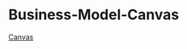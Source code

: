 # Business-Model-Canvas
[Canvas](https://github.com/genecoin-science/Business-Model-Canvas/blob/master/jerik_mdCanvas/mdCanvas.html)
